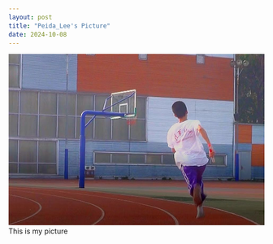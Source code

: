 ```yaml
---
layout: post
title: "Peida_Lee's Picture"
date: 2024-10-08
---
```


  ![Image](./Pictures/Picture_1.jpg)
    This is my picture
